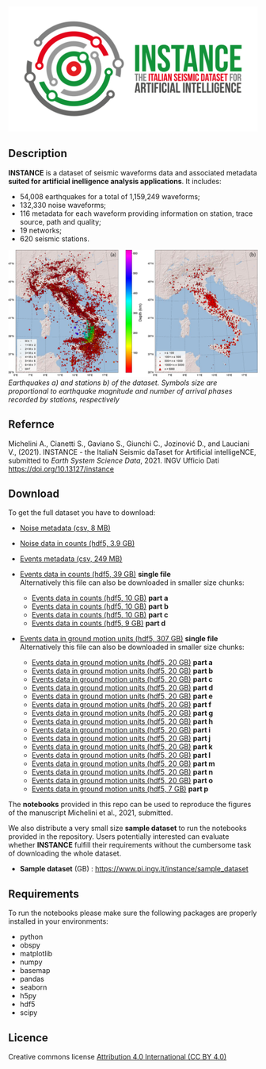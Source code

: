![event](docs/logo_color.png)


## Description
**INSTANCE** is a dataset of seismic waveforms data and associated metadata **suited for artificial inelligence analysis applications**. It includes:
* 54,008 earthquakes for a total of 1,159,249 waveforms;
* 132,330 noise waveforms;
* 116 metadata for each waveform providing information on station, trace source, path and quality;
* 19 networks;
* 620 seismic stations.


![maps](docs/Ita_epicenter_station.png)
*Earthquakes a) and stations b) of the dataset. Symbols size are proportional to earthquake magnitude and number of arrival phases recorded by stations, respectively*

## Refernce
Michelini A., Cianetti S., Gaviano S., Giunchi C., Jozinović D., and Lauciani V., (2021). INSTANCE - the ItaliaN Seismic daTaset for Artificial intelligeNCE, submitted to *Earth System Science Data*, 2021.
INGV Ufficio Dati https://doi.org/10.13127/instance

## Download
To get the full dataset you have to download:

* [Noise metadata (csv, 8 MB)](https://doi.org/10.13127/instance) 
* [Noise data in counts (hdf5, 3.9 GB)]()

* [Events metadata (csv, 249 MB)]()
* [Events data in counts (hdf5, 39 GB)]() **single file**  
Alternatively this file can also be downloaded in smaller size chunks:
  * [Events data in counts (hdf5, 10 GB)]() **part a**
  * [Events data in counts (hdf5, 10 GB)]() **part b**
  * [Events data in counts (hdf5, 10 GB)]() **part c**
  * [Events data in counts (hdf5,  9 GB)]() **part d**

* [Events data in ground motion units (hdf5, 307 GB)]() **single file**  
Alternatively this file can also be downloaded in smaller size chunks:
  * [Events data in ground motion units (hdf5, 20 GB)]() **part a**
  * [Events data in ground motion units (hdf5, 20 GB)]() **part b**
  * [Events data in ground motion units (hdf5, 20 GB)]() **part c**   
  * [Events data in ground motion units (hdf5, 20 GB)]() **part d** 
  * [Events data in ground motion units (hdf5, 20 GB)]() **part e**
  * [Events data in ground motion units (hdf5, 20 GB)]() **part f** 
  * [Events data in ground motion units (hdf5, 20 GB)]() **part g** 
  * [Events data in ground motion units (hdf5, 20 GB)]() **part h** 
  * [Events data in ground motion units (hdf5, 20 GB)]() **part i** 
  * [Events data in ground motion units (hdf5, 20 GB)]() **part j** 
  * [Events data in ground motion units (hdf5, 20 GB)]() **part k** 
  * [Events data in ground motion units (hdf5, 20 GB)]() **part l** 
  * [Events data in ground motion units (hdf5, 20 GB)]() **part m** 
  * [Events data in ground motion units (hdf5, 20 GB)]() **part n** 
  * [Events data in ground motion units (hdf5, 20 GB)]() **part o** 
  * [Events data in ground motion units (hdf5,  7 GB)]() **part p** 


The **notebooks** provided in this repo can be used to reproduce the figures of the manuscript Michelini et al., 2021, submitted.

We also distribute a very small size **sample dataset** to run the notebooks provided in the repository. Users potentially interested can evaluate whether **INSTANCE** fulfill their requirements without the cumbersome task of downloading the whole dataset.
* **Sample dataset** (GB) : https://www.pi.ingv.it/instance/sample_dataset


## Requirements
To run the notebooks please make sure the following packages are properly installed in your environments:
* python 
* obspy
* matplotlib
* numpy
* basemap
* pandas
* seaborn
* h5py
* hdf5
* scipy

## Licence

Creative commons license [Attribution 4.0 International (CC BY 4.0)](https://creativecommons.org/licenses/by/4.0/legalcode)
